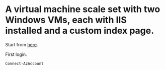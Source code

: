 # A virtual machine scale set with two Windows VMs, each with IIS installed and a custom index page. 

Start from [here](https://docs.microsoft.com/en-us/azure/virtual-machines/windows/tutorial-create-vmss).

First login.

```powershell
Connect-AzAccount
```
